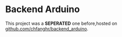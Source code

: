 # Backend Arduino

This project was a **SEPERATED** one before,hosted on [github.com/chfanghr/backend_arduino](https://github.com/chfanghr/backend_arduino).
